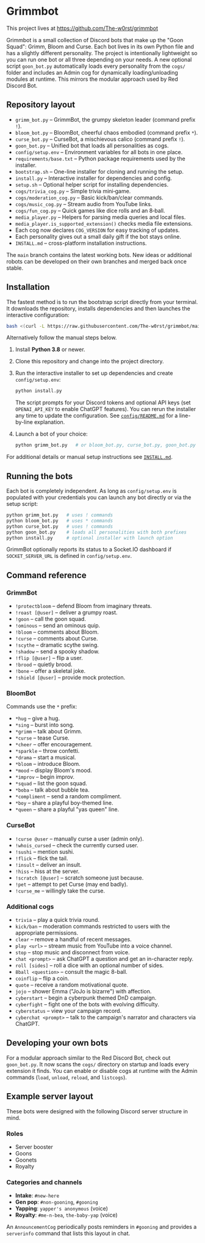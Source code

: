 # Grimmbot
This project lives at https://github.com/The-w0rst/grimmbot

Grimmbot is a small collection of Discord bots that make up the "Goon Squad":
Grimm, Bloom and Curse. Each bot lives in its own Python file and has a
slightly different personality. The project is intentionally lightweight so you
can run one bot or all three depending on your needs. A new optional script
`goon_bot.py` automatically loads every personality from the `cogs/` folder and
includes an Admin cog for dynamically loading/unloading modules at runtime.
This mirrors the modular approach used by Red Discord Bot.

## Repository layout

- `grimm_bot.py` – GrimmBot, the grumpy skeleton leader (command prefix `!`).
- `bloom_bot.py` – BloomBot, cheerful chaos embodied (command prefix `*`).
- `curse_bot.py` – CurseBot, a mischievous calico (command prefix `!`).
- `goon_bot.py` – Unified bot that loads all personalities as cogs.
- `config/setup.env` – Environment variables for all bots in one place.
- `requirements/base.txt` – Python package requirements used by the installer.
- `bootstrap.sh` – One-line installer for cloning and running the setup.
- `install.py` – Interactive installer for dependencies and config.
- `setup.sh` – Optional helper script for installing dependencies.
- `cogs/trivia_cog.py` – Simple trivia mini‑game.
- `cogs/moderation_cog.py` – Basic kick/ban/clear commands.
- `cogs/music_cog.py` – Stream audio from YouTube links.
- `cogs/fun_cog.py` – Quick games like dice rolls and an 8‑ball.
- `media_player.py` – Helpers for parsing media queries and local files.
- `media_player.is_supported_extension()` checks media file extensions.
- Each cog now declares `COG_VERSION` for easy tracking of updates.
- Each personality gives out a small daily gift if the bot stays online.
- `INSTALL.md` – cross-platform installation instructions.

The `main` branch contains the latest working bots. New ideas or additional
robots can be developed on their own branches and merged back once stable.

## Installation

The fastest method is to run the bootstrap script directly from your
terminal. It downloads the repository, installs dependencies and then
launches the interactive configuration:

```bash
bash <(curl -L https://raw.githubusercontent.com/The-w0rst/grimmbot/main/bootstrap.sh)
```

Alternatively follow the manual steps below.

1. Install **Python 3.8** or newer.
2. Clone this repository and change into the project directory.
3. Run the interactive installer to set up dependencies and create
   `config/setup.env`:

   ```bash
   python install.py
   ```

   The script prompts for your Discord tokens and optional API keys
   (set `OPENAI_API_KEY` to enable ChatGPT features). You can rerun the
   installer any time to update the configuration. See
   [`config/README.md`](config/README.md) for a line-by-line explanation.
4. Launch a bot of your choice:

   ```bash
   python grimm_bot.py   # or bloom_bot.py, curse_bot.py, goon_bot.py
   ```

For additional details or manual setup instructions see
[`INSTALL.md`](INSTALL.md).

## Running the bots

Each bot is completely independent. As long as `config/setup.env` is populated
with your credentials you can launch any bot directly or via the setup script:

```bash
python grimm_bot.py   # uses ! commands
python bloom_bot.py   # uses * commands
python curse_bot.py   # uses ! commands
python goon_bot.py    # loads all personalities with both prefixes
python install.py     # optional installer with launch option
```

GrimmBot optionally reports its status to a Socket.IO dashboard if
`SOCKET_SERVER_URL` is defined in `config/setup.env`.

## Command reference

### GrimmBot
- `!protectbloom` – defend Bloom from imaginary threats.
- `!roast [@user]` – deliver a grumpy roast.
- `!goon` – call the goon squad.
- `!ominous` – send an ominous quip.
- `!bloom` – comments about Bloom.
- `!curse` – comments about Curse.
- `!scythe` – dramatic scythe swing.
- `!shadow` – send a spooky shadow.
- `!flip [@user]` – flip a user.
- `!brood` – quietly brood.
- `!bone` – offer a skeletal joke.
- `!shield [@user]` – provide mock protection.

### BloomBot
Commands use the `*` prefix:
- `*hug` – give a hug.
- `*sing` – burst into song.
- `*grimm` – talk about Grimm.
- `*curse` – tease Curse.
- `*cheer` – offer encouragement.
- `*sparkle` – throw confetti.
- `*drama` – start a musical.
- `*bloom` – introduce Bloom.
- `*mood` – display Bloom's mood.
- `*improv` – begin improv.
- `*squad` – list the goon squad.
- `*boba` – talk about bubble tea.
- `*compliment` – send a random compliment.
- `*boy` – share a playful boy-themed line.
- `*queen` – share a playful "yas queen" line.

### CurseBot
- `!curse @user` – manually curse a user (admin only).
- `!whois_cursed` – check the currently cursed user.
- `!sushi` – mention sushi.
- `!flick` – flick the tail.
- `!insult` – deliver an insult.
- `!hiss` – hiss at the server.
- `!scratch [@user]` – scratch someone just because.
- `!pet` – attempt to pet Curse (may end badly).
- `!curse_me` – willingly take the curse.

### Additional cogs
- `trivia` – play a quick trivia round.
- `kick/ban` – moderation commands restricted to users with the appropriate permissions.
- `clear` – remove a handful of recent messages.
- `play <url>` – stream music from YouTube into a voice channel.
- `stop` – stop music and disconnect from voice.
- `chat <prompt>` – ask ChatGPT a question and get an in-character reply.
- `roll [sides]` – roll a dice with an optional number of sides.
- `8ball <question>` – consult the magic 8-ball.
- `coinflip` – flip a coin.
- `quote` – receive a random motivational quote.
- `jojo` – shower Emma ("JoJo is bizarre") with affection.
- `cyberstart` – begin a cyberpunk themed DnD campaign.
- `cyberfight` – fight one of the bots with evolving difficulty.
- `cyberstatus` – view your campaign record.
- `cyberchat <prompt>` – talk to the campaign's narrator and characters via ChatGPT.

## Developing your own bots

For a modular approach similar to the Red Discord Bot, check out
`goon_bot.py`. It now scans the `cogs/` directory on startup and loads every
extension it finds. You can enable or disable cogs at runtime with the Admin
commands (`load`, `unload`, `reload`, and `listcogs`).


## Example server layout

These bots were designed with the following Discord server structure in mind.

### Roles
- Server booster
- Goons
- Goonets
- Royalty

### Categories and channels
- **Intake**: `#new-here`
- **Gen pop**: `#non-gooning`, `#gooning`
- **Yapping**: `yapper's anonymous` (voice)
- **Royalty**: `#me-n-bea`, `the-baby-yap` (voice)

An `AnnouncementCog` periodically posts reminders in `#gooning` and provides a
`serverinfo` command that lists this layout in chat.
